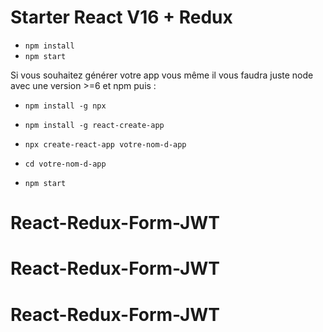 # Starter React V16 + Redux

+ ```npm install```
+ ```npm start```

Si vous souhaitez générer votre app vous même il vous faudra juste node avec une version >=6 et npm puis :
+ ```npm install -g npx```
+ ```npm install -g react-create-app```
+ ```npx create-react-app votre-nom-d-app```

+ ```cd votre-nom-d-app ```
+ ```npm start```
# React-Redux-Form-JWT
# React-Redux-Form-JWT
# React-Redux-Form-JWT
